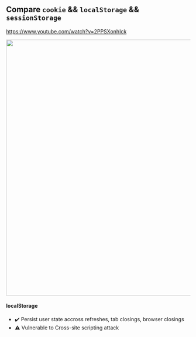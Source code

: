 ## Compare `cookie` && `localStorage` && `sessionStorage`
https://www.youtube.com/watch?v=2PPSXonhIck

<img width="700px" src="https://user-images.githubusercontent.com/28957748/130888548-e2129ea0-215f-43b6-8201-f818e522f33f.png" />

#### localStorage
- ✔️ Persist user state accross refreshes, tab closings, browser closings
- ⚠️ Vulnerable to Cross-site scripting attack
